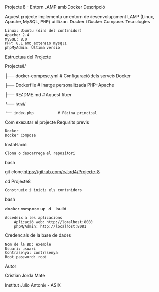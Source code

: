 Projecte 8 - Entorn LAMP amb Docker
Descripció

Aquest projecte implementa un entorn de desenvolupament LAMP (Linux, Apache, MySQL, PHP) utilitzant Docker i Docker Compose.
Tecnologies

    Linux: Ubuntu (dins del contenidor)
    Apache: 2.4
    MySQL: 8.0
    PHP: 8.1 amb extensió mysqli
    phpMyAdmin: Última versió

Estructura del Projecte

Projecte8/

├── docker-compose.yml      # Configuració dels serveis Docker

├── Dockerfile              # Imatge personalitzada PHP+Apache

├── README.md               # Aquest fitxer

└── html/

    └── index.php           # Pàgina principal

Com executar el projecte
Requisits previs

    Docker
    Docker Compose

Instal·lació

    Clona o descarrega el repositori

bash

git clone https://github.com/cJord4/Projecte-8

cd Projecte8

    Construeix i inicia els contenidors

bash

docker compose up -d --build

    Accedeix a les aplicacions
        Aplicació web: http://localhost:8080
        phpMyAdmin: http://localhost:8081

Credencials de la base de dades

    Nom de la BD: exemple
    Usuari: usuari
    Contrasenya: contrasenya
    Root password: root

Autor

Cristian Jorda Matei

Institut Julio Antonio - ASIX

